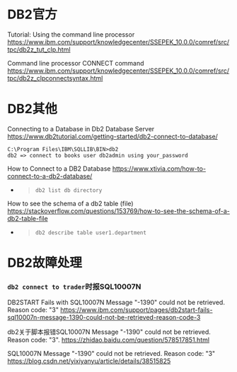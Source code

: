 
# DB2官方

Tutorial: Using the command line processor https://www.ibm.com/support/knowledgecenter/SSEPEK_10.0.0/comref/src/tpc/db2z_tut_clp.html

Command line processor CONNECT command https://www.ibm.com/support/knowledgecenter/SSEPEK_10.0.0/comref/src/tpc/db2z_clpconnectsyntax.html

# DB2其他

Connecting to a Database in Db2 Database Server https://www.db2tutorial.com/getting-started/db2-connect-to-database/
```
C:\Program Files\IBM\SQLLIB\BIN>db2
db2 => connect to books user db2admin using your_password
```

How to Connect to a DB2 Database https://www.xtivia.com/how-to-connect-to-a-db2-database/
- > `db2 list db directory`

How to see the schema of a db2 table (file) https://stackoverflow.com/questions/153769/how-to-see-the-schema-of-a-db2-table-file
- > `db2 describe table user1.department`

# DB2故障处理

### `db2 connect to trader`时报SQL10007N

DB2START Fails with SQL10007N Message "-1390" could not be retrieved. Reason code: "3" https://www.ibm.com/support/pages/db2start-fails-sql10007n-message-1390-could-not-be-retrieved-reason-code-3

db2关于脚本报错SQL10007N Message "-1390" could not be retrieved. Reason code: "3". https://zhidao.baidu.com/question/578517851.html

SQL10007N Message "-1390" could not be retrieved. Reason code: "3" https://blog.csdn.net/yixiyanyu/article/details/38515825
